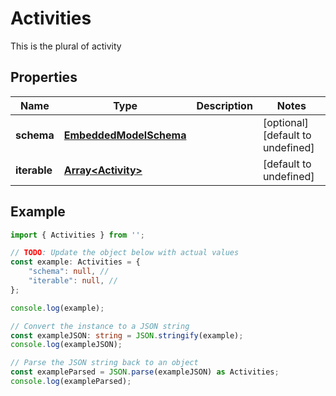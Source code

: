 
# Activities

This is the plural of activity

## Properties

Name | Type | Description | Notes
------------ | ------------- | ------------- | -------------
**schema** | [**EmbeddedModelSchema**](EmbeddedModelSchema) |  | [optional] [default to undefined]
**iterable** | [**Array&lt;Activity&gt;**](Activity) |  | [default to undefined]

## Example

```typescript
import { Activities } from '';

// TODO: Update the object below with actual values
const example: Activities = {
    "schema": null, // 
    "iterable": null, // 
};

console.log(example);

// Convert the instance to a JSON string
const exampleJSON: string = JSON.stringify(example);
console.log(exampleJSON);

// Parse the JSON string back to an object
const exampleParsed = JSON.parse(exampleJSON) as Activities;
console.log(exampleParsed);
```




